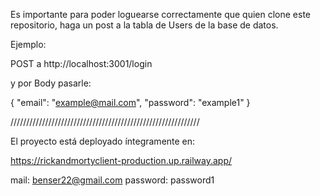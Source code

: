 Es importante para poder loguearse correctamente que quien clone este repositorio, haga un post a la tabla de Users de la base de datos.

Ejemplo:

POST a http://localhost:3001/login

y por Body pasarle:

{
  "email": "example@mail.com",
  "password": "example1"
}


////////////////////////////////////////////////////////////

El proyecto está deployado íntegramente en:

https://rickandmortyclient-production.up.railway.app/

mail: benser22@gmail.com
password: password1